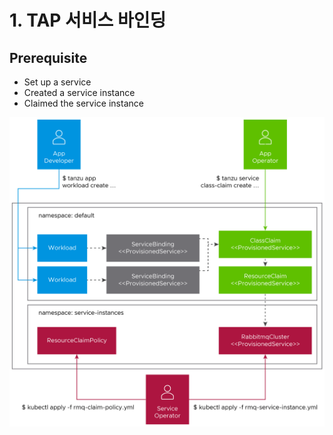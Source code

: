 # 1. TAP 서비스 바인딩
## Prerequisite
- Set up a service
- Created a service instance
- Claimed the service instance

![img.png](img.png)